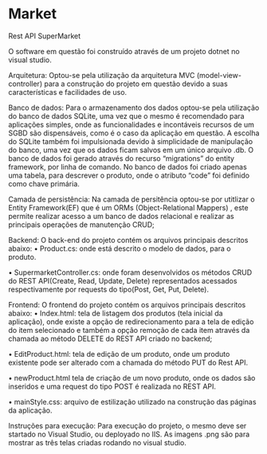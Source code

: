 # Market
Rest API
SuperMarket


O software em questão foi construído através de um projeto dotnet no visual studio.

Arquitetura: Optou-se pela utilização da arquitetura MVC (model-view-controller) para a construção do projeto em questão devido a suas características e facilidades de uso.

Banco de dados: Para o armazenamento dos dados optou-se pela utilização do banco de dados SQLite, uma vez que o mesmo é recomendado para aplicações simples, onde as funcionalidades e incontáveis recursos de um SGBD são dispensáveis, como é o caso da aplicação em questão. A escolha do SQLite também foi impulsionada devido à simplicidade de manipulação do banco, uma vez que os dados ficam salvos em um único arquivo .db. O banco de dados foi gerado através do recurso “migrations” do entity framework, por linha de comando. No banco de dados foi criado apenas uma tabela, para descrever o produto, onde o atributo “code” foi definido como chave primária.
 

Camada de persistência: Na camada de persitência optou-se por utitlizar o Entity Framework(EF) que é um ORMs (Object-Relational Mappers) , este permite realizar acesso a um banco de dados relacional e realizar as principais operações de manutenção CRUD;

Backend: O back-end do projeto contém os arquivos principais descritos abaixo:
• Product.cs: onde está descrito o modelo de dados, para o produto.

• SupermarketController.cs: onde foram desenvolvidos os métodos CRUD do REST API(Create, Read, Update, Delete) representados acessados respectivamente por requests do tipo(Post, Get, Put, Delete).

Frontend: O frontend do projeto contém os arquivos principais descritos abaixo:
•	Index.html: tela de listagem dos produtos (tela inicial da aplicação), onde existe a opção de redirecionamento para a tela de edição do item selecionado e também a opção remoção de cada item através da chamada ao método DELETE do REST API criado no backend;

•	EditProduct.html: tela de edição de um produto, onde um produto existente pode ser alterado com a chamada do método PUT do Rest API.

•	newProduct.html tela de criação de um novo produto, onde os dados são inseridos e uma request do tipo POST é realizada no REST API. 

•	mainStyle.css: arquivo de estilização utilizado na construção das páginas da aplicação.


Instruções para execução: Para execução do projeto, o mesmo deve ser startado no Visual Studio, ou deployado no IIS.
As imagens .png são para mostrar as três telas criadas rodando no visual studio.



